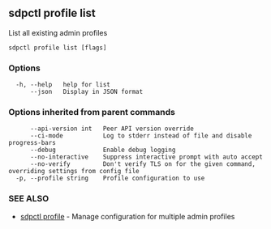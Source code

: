 ## sdpctl profile list

List all existing admin profiles

```
sdpctl profile list [flags]
```

### Options

```
  -h, --help   help for list
      --json   Display in JSON format
```

### Options inherited from parent commands

```
      --api-version int   Peer API version override
      --ci-mode           Log to stderr instead of file and disable progress-bars
      --debug             Enable debug logging
      --no-interactive    Suppress interactive prompt with auto accept
      --no-verify         Don't verify TLS on for the given command, overriding settings from config file
  -p, --profile string    Profile configuration to use
```

### SEE ALSO

* [sdpctl profile](sdpctl_profile.md)	 - Manage configuration for multiple admin profiles

